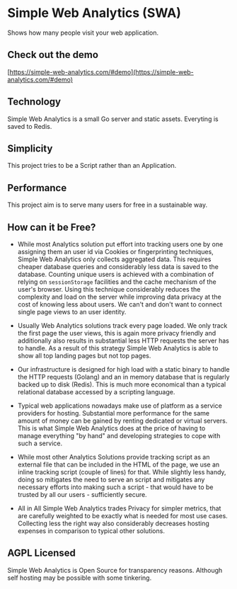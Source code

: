 # Simple Web Analytics (SWA)

Shows how many people visit your web application.

## Check out the demo
[https://simple-web-analytics.com/#demo](https://simple-web-analytics.com/#demo)

## Technology
Simple Web Analytics is a small Go server and static assets. Everyting is saved to Redis.

## Simplicity
This project tries to be a Script rather than an Application.

## Performance
This project aim is to serve many users for free in a sustainable way.

## How can it be Free?

* While most Analytics solution put effort into tracking users one by one assigning them an user id via Cookies or fingerprinting techniques, Simple Web Analytics only collects aggregated data. This requires cheaper database queries and considerably less data is saved to the database. Counting unique users is achieved with a combination of relying on `sessionStorage` facilities and the cache mechanism of the user's browser. Using this technique considerably reduces the complexity and load on the server while improving data privacy at the cost of knowing less about users. We can't and don't want to connect single page views to an user identity.

* Usually Web Analytics solutions track every page loaded. We only track the first page the user views, this is again more privacy friendly and additionally also results in substantial less HTTP requests the server has to handle. As a result of this strategy Simple Web Analytics is able to show all top landing pages but not top pages.

* Our infrastructure is designed for high load with a static binary to handle the HTTP requests (Golang) and an in memory database that is regularly backed up to disk (Redis). This is much more economical than a typical relational database accessed by a scripting language.

* Typical web applications nowadays make use of platform as a service providers for hosting. Substantial more performance for the same amount of money can be gained by renting dedicated or virtual servers. This is what Simple Web Analytics does at the price of having to manage everything "by hand" and developing strategies to cope with such a service.

* While most other Analytics Solutions provide tracking script as an external file that can be included in the HTML of the page, we use an inline tracking script (couple of lines) for that. While slightly less handy, doing so mitigates the need to serve an script and mitigates any necessary efforts into making such a script - that would have to be trusted by all our users - sufficiently secure.

* All in All Simple Web Analytics trades Privacy for simpler metrics, that are carefully weighted to be exactly what is needed for most use cases. Collecting less the right way also considerably decreases hosting expenses in comparison to typical other solutions.



## AGPL Licensed
Simple Web Analytics is Open Source for transparency reasons. Although self
hosting may be possible with some tinkering.
